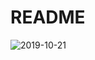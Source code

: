 # README
![2019-10-21](https://user-images.githubusercontent.com/49918893/67246399-36a74a80-f413-11e9-9bc4-8ef2efd1d323.png)

